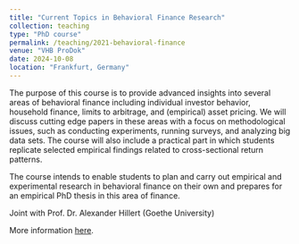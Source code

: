 ```yaml
---
title: "Current Topics in Behavioral Finance Research"
collection: teaching
type: "PhD course"
permalink: /teaching/2021-behavioral-finance
venue: "VHB ProDok"
date: 2024-10-08
location: "Frankfurt, Germany"
---
```


The purpose of this course is to provide advanced insights into several areas of behavioral finance including individual investor behavior, household finance, limits to arbitrage, and (empirical) asset pricing. We will discuss cutting edge papers in these areas with a focus on methodological issues, such as conducting experiments, running surveys, and analyzing big data sets. The course will also include a practical part in which students replicate selected empirical findings related to cross-sectional return patterns.

The course intends to enable students to plan and carry out empirical and experimental research in behavioral finance on their own and prepares for an empirical PhD thesis in this area of finance. 

Joint with Prof. Dr. Alexander Hillert (Goethe University)

More information <a href="https://vhbonline.org/en/veranstaltungen/prodok/kurse-2024/2410fi01">here</a>.
